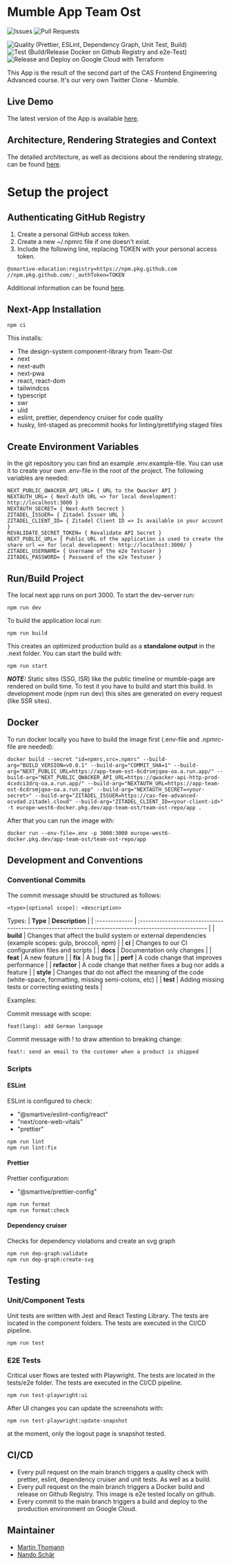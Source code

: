 # Mumble App Team Ost

![Issues](https://img.shields.io/github/issues/smartive-education/app-team-ost)
![Pull Requests](https://img.shields.io/github/issues-pr/smartive-education/app-team-ost)

![Quality (Prettier, ESLint, Dependency Graph, Unit Test, Build)](https://github.com/smartive-education/app-team-ost/actions/workflows/quality.yml/badge.svg)
![Test (Build/Release Docker on Github Registry and e2e-Test)](https://github.com/smartive-education/app-team-ost/actions/workflows/test.yml/badge.svg)
![Release and Deploy on Google Cloud with Terraform](https://github.com/smartive-education/app-team-ost/actions/workflows/release-deploy.yml/badge.svg)

This App is the result of the second part of the CAS Frontend Engineering
Advanced course. It's our very own Twitter Clone - Mumble.

## Live Demo

The latest version of the App is available [here](https://app-team-ost-6cdrsmjqoa-oa.a.run.app/).

## Architecture, Rendering Strategies and Context

The detailed architecture, as well as decisions about the rendering strategy, can be found [here](./docs/app-architecture.md).

# Setup the project

## Authenticating GitHub Registry

1. Create a personal GitHub access token.
2. Create a new ~/.npmrc file if one doesn't exist.
3. Include the following line, replacing TOKEN with your personal access token.

```console
@smartive-education:registry=https://npm.pkg.github.com
//npm.pkg.github.com/:_authToken=TOKEN
```

Additional information can be found [here](https://docs.github.com/en/packages/working-with-a-github-packages-registry/working-with-the-npm-registry).

## Next-App Installation

```console
npm ci
```

This installs:

- The design-system component-library from Team-Ost
- next
- next-auth
- next-pwa
- react, react-dom
- tailwindcss
- typescript
- swr
- ulid
- eslint, prettier, dependency cruiser for code quality
- husky, lint-staged as precommit hooks for linting/prettifying staged files

## Create Environment Variables

In the git repository you can find an example .env.example-file. You can use it to create your own .env-file in the root of the project. The following variables are needed:

```console
NEXT_PUBLIC_QWACKER_API_URL= { URL to the Qwacker API }
NEXTAUTH_URL= { Next-Auth URL => for local development: http://localhost:3000 }
NEXTAUTH_SECRET= { Next-Auth Secrect }
ZITADEL_ISSUER= { Zitadel Issuer URL }
ZITADEL_CLIENT_ID= { Zitadel Client ID => Is available in your account }
REVALIDATE_SECRET_TOKEN= { Revalidate API Secret }
NEXT_PUBLIC_URL= { Public URL of the application is used to create the share url => for local development: http://localhost:3000/ }
ZITADEL_USERNAME= { Username of the e2e Testuser }
ZITADEL_PASSWORD= { Password of the e2e Testuser }
```

## Run/Build Project

The local next app runs on port 3000.
To start the dev-server run:

```console
npm run dev
```

To build the application local run:

```console
npm run build
```

This creates an optimized production build as a **standalone output** in the .next folder. You can start the build with:

```console
npm run start
```

**_NOTE:_**
Static sites (SSG, ISR) like the public timeline or mumble-page are rendered on build time. To test it you have to build and start this build. In development mode (npm run dev) this sites are generated on every request (like SSR sites).

## Docker

To run docker locally you have to build the image first (.env-file and .npmrc-file are needed):

```console
docker build --secret "id=npmrc,src=.npmrc" --build-arg="BUILD_VERSION=v0.0.1" --build-arg="COMMIT_SHA=1" --build-arg="NEXT_PUBLIC_URL=https://app-team-ost-6cdrsmjqoa-oa.a.run.app/" --build-arg="NEXT_PUBLIC_QWACKER_API_URL=https://qwacker-api-http-prod-4cxdci3drq-oa.a.run.app/" --build-arg="NEXTAUTH_URL=https://app-team-ost-6cdrsmjqoa-oa.a.run.app" --build-arg="NEXTAUTH_SECRET=<your-secret>" --build-arg="ZITADEL_ISSUER=https://cas-fee-advanced-ocvdad.zitadel.cloud" --build-arg="ZITADEL_CLIENT_ID=<your-client-id>" -t europe-west6-docker.pkg.dev/app-team-ost/team-ost-repo/app .
```

After that you can run the image with:

```console
docker run --env-file=.env -p 3000:3000 europe-west6-docker.pkg.dev/app-team-ost/team-ost-repo/app
```

## Development and Conventions

### Conventional Commits

The commit message should be structured as follows:

```console
<type>[optional scope]: <description>
```

Types:
| **Type** | **Description** |
| :------------- | :------------------------------------------------------------------------------------------------------ |
| **build** | Changes that affect the build system or external dependencies (example scopes: gulp, broccoli, npm) |
| **ci** | Changes to our CI configuration files and scripts |
| **docs** | Documentation only changes |
| **feat** | A new feature |
| **fix** | A bug fix |
| **perf** | A code change that improves performance |
| **refactor** | A code change that neither fixes a bug nor adds a feature |
| **style** | Changes that do not affect the meaning of the code (white-space, formatting, missing semi-colons, etc) |
| **test** | Adding missing tests or correcting existing tests |

Examples:

Commit message with scope:

```console
feat(lang): add German language
```

Commit message with ! to draw attention to breaking change:

```console
feat!: send an email to the customer when a product is shipped
```

### Scripts

#### ESLint

ESLint is configured to check:

- "@smartive/eslint-config/react"
- "next/core-web-vitals"
- "prettier"

```console
npm run lint
npm run lint:fix
```

#### Prettier

Prettier configuration:

- "@smartive/prettier-config"

```console
npm run format
npm run format:check
```

#### Dependency cruiser

Checks for dependency violations and create an svg graph

```console
npm run dep-graph:validate
npm run dep-graph:create-svg
```

## Testing

### Unit/Component Tests

Unit tests are written with Jest and React Testing Library. The tests are located in the component folders. The tests are executed in the CI/CD pipeline.

```console
npm run test
```

### E2E Tests

Critical user flows are tested with Playwright. The tests are located in the tests/e2e folder. The tests are executed in the CI/CD pipeline.

```console
npm run test-playwright:ui
```

After UI changes you can update the screenshots with:

```console
npm run test-playwright:update-snapshot
```

at the moment, only the logout page is snapshot tested.

## CI/CD

- Every pull request on the main branch triggers a quality check with prettier, eslint, dependency cruiser and unit tests. As well as a build.
- Every pull request on the main branch triggers a Docker build and release on Github Registry. This image is e2e tested locally on github.
- Every commit to the main branch triggers a build and deploy to the production environment on Google Cloud.

## Maintainer

- [Martin Thomann](https://github.com/mthomann)
- [Nando Schär](https://github.com/nschaer92)
